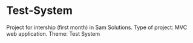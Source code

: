 # Test-System
Project for intership (first month) in Sam Solutions. Type of project: MVC web application. Theme: Test System
